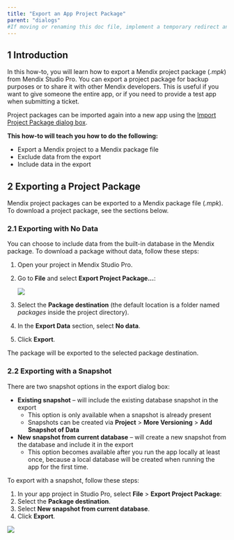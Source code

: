```yaml
---
title: "Export an App Project Package"
parent: "dialogs"
#If moving or renaming this doc file, implement a temporary redirect and let the respective team know they should update the URL in the product. See Mapping to Products for more details.
---
```


## 1 Introduction
In this how-to, you will learn how to export a Mendix project package (*.mpk*) from Mendix Studio Pro. You can export a project package for backup purposes or to share it with other Mendix developers. This is useful if you want to give someone the entire app, or if you  need to provide a test app when submitting a ticket.

Project packages can be imported again into a new app using the [Import Project Package dialog box](import-project-package-dialog).

**This how-to will teach you how to do the following:**

* Export a Mendix project to a Mendix package file
* Exclude data from the export
* Include data in the export

## 2 Exporting a Project Package

Mendix project packages can be exported to a Mendix package file (*.mpk*). To download a project package, see the sections below.

### 2.1 Exporting with No Data

You can choose to include data from the built-in database in the Mendix package. To download a package without data, follow these steps:

1. Open your project in Mendix Studio Pro.
2. Go to **File** and select **Export Project Package...**:

	![](attachments/export-a-project-package/exportpp.png)

4. Select the **Package destination** (the default location is a folder named *packages* inside the project directory).
5. In the **Export Data** section, select **No data**.
6. Click **Export**.

The package will be exported to the selected package destination.

### 2.2 Exporting with a Snapshot

There are two snapshot options in the export dialog box:

* **Existing snapshot** – will include the existing database snapshot in the export
	* This option is only available when a snapshot is already present
	* Snapshots can be created via **Project** > **More Versioning** > **Add Snapshot of Data**
* **New snapshot from current database** – will create a new snapshot from the database and include it in the export
	* This option becomes available after you run the app locally at least once, because a local database will be created when running the app for the first time.

To export with a snapshot, follow these steps:

1. In your app project in Studio Pro, select **File** > **Export Project Package**:
2. Select the **Package destination**.
3. Select **New snapshot from current database**.
4. Click **Export**.

![](attachments/export-a-project-package/snapshotincluded.png)
